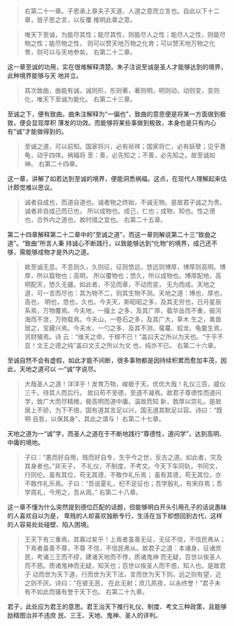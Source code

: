 
> 右第二十一章。子思承上章夫子天道、人道之意而立言也。自此以下十二章，皆子思之言，以反覆
推明此章之意。

> 唯天下至诚，为能尽其性；能尽其性，则能尽人之性；能尽人之性，则能尽物之性；能尽物之性，
则可以赞天地万物之化育；可以赞天地万物之化育，则可以与天地参矣。
> 右第二十二章。

这一章至诚的功用，实在很难解释清楚。朱子注说至诚是圣人才能够达到的境界，此种境界能够与天
地并立。

> 其次致曲，曲能有诚，诚则形，形则著，著则明，明则动，动则变，变则化，唯天下至诚为能化。
> 右第二十三章。

至诚之下，便有致曲。曲朱注解释为“一偏也”，致曲的意思便是将某一方面做到极致，便会显现厚积
薄发的功效。而能够将某些事做到极致，本身也是只有内心有“诚”才能做得到的。

> 至诚之道，可以前知。国家将兴，必有祯祥；国家将亡，必有妖孽；见乎蓍龟，动乎四体。祸福将
至：善，必先知之；不善，必先知之。故至诚如神。
> 右第二十四章。

这一章，讲解了如若达到至诚的境界，便能洞悉祸福。这点，在现代人理解起来估计颇觉难以思议。

> 诚者自成也，而道自道也。诚者物之终始，不诚无物。是故君子诚之为贵。诚者非自成己而已也，
所以成物也。成己，仁也；成物，知也。性之德也，合外内之道也，故时措之宜也。
> 右第二十五章。

第二十四章解释第二十二章中的“至诚之道”，而这一章则解说第二十三“致曲之道”。“致曲”所言人秉
持诚心不断践行，以致能够达到“化物”的境界，成己还不够，需能够成物才是外内之道。

> 故至诚无息。不息则久，久则征，征则悠远，悠远则博厚，博厚则高明。博厚，所以载物也；高明，
所以覆物也；悠久，所以成物也。博厚配地，高明配天，悠久无疆。如此者，不见而章，不动而变，
无为而成。天地之道，可一言而尽也：其为物不二，则其生物不测。天地之道：博也，厚也，高也，
明也，悠也，久也。今夫天，斯昭昭之多，及其无穷也，日月星辰系焉，万物覆焉。今夫地，一撮土
之多，及其广厚，载华岳而不重，振河海而不泄，万物载焉。今夫山，一卷石之多，及其广大，草木
生之，禽兽居之，宝藏兴焉。今夫水，一勺之多，及其不测，鼋鼍、蛟龙、龟鳖生焉，货财殖焉。诗
云：“维天之命，于穆不已！”盖曰天之所以为天也。“于乎不显！文王之德之纯”盖曰文王之所以为文
也，纯亦不已。
> 右第二十六章。

至诚自然不会有虚假，如此才能不间断，很多事物都是因持续积累而愈加丰茂，因此，天地之道可以
一“诚”字说尽。

> 大哉圣人之道！洋洋乎！发育万物，峻极于天。优优大哉！礼仪三百，威仪三千。待其人而后行。
故曰苟不至德，至道不凝焉。故君子尊德性而道问学，致广大而尽精微，极高明而道中庸。温故而知
新，敦厚以崇礼。是故居上不骄，为下不倍，国有道其言足以兴，国无道其默足以容。诗曰：“既明
且哲，以保其身”，其此之谓与！
> 右第二十七章。

天地之道为一“诚”字，而圣人之道在于不断地践行“尊德性，道问学”，达到高明、中庸的境地。

> 子曰：“愚而好自用，贱而好自专，生乎今之世，反古之道。如此者，灾及其身者也。”非天子，
不礼仪，不制度，不考文。今天下车同轨，书同文，行同伦。虽有其位，苟无其德，不敢作礼乐焉；
虽有其德，苟无其位，亦不敢作礼乐焉。子曰：“吾说夏礼，杞不足征也；吾学殷礼，有宋存焉；吾
学周礼，今用之，吾从周。”
> 右第二十八章。

这一章不懂为什么突然提到德位匹配的话题，但能够明白开头引用孔子的话说愚昧的人喜欢自以为是，
卑贱的人却喜欢独断专行，生活在当下却想回到古代，这样的人容易处处碰壁、陷入困境。

> 王天下有三重焉，其寡过矣乎！上焉者虽善无征，无征不信，不信民弗从；下焉者虽善不尊，不尊
不信，不信民弗从。故君子之道：本诸身，征诸庶民，考诸三王而不缪，建诸天地而不悖，质诸鬼神
而无疑，百世以俟圣人而不惑。质诸鬼神而无疑，知天也；百世以俟圣人而不惑，知人也。是故君子
动而世为天下道，行而世为天下法，言而世为天下则。远之则有望，近之则不厌。诗曰：“在彼无恶，
在此无射；庶几夙夜，以永终誉！”君子未有不如此而骚有誉于天下也。
> 右第二十九章。

君子，此处应为君王的意思。君王治天下推行礼仪、制度、考文三种政策，且能够励精图治并不违庶
民、三王、天地、鬼神、圣人的评判。
